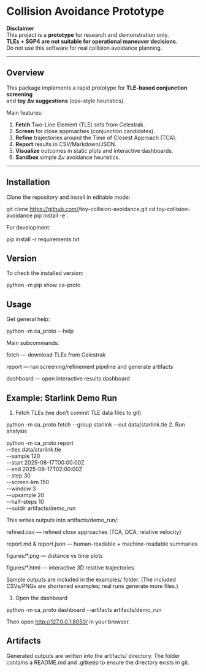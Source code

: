 # Collision Avoidance Prototype

**Disclaimer**  
This project is a **prototype** for research and demonstration only.  
**TLEs + SGP4 are not suitable for operational maneuver decisions.**  
Do not use this software for real collision avoidance planning.

---

## Overview

This package implements a rapid prototype for **TLE-based conjunction screening**  
and **toy Δv suggestions** (ops-style heuristics).

Main features:
1. **Fetch** Two-Line Element (TLE) sets from Celestrak.  
2. **Screen** for close approaches (conjunction candidates).  
3. **Refine** trajectories around the Time of Closest Approach (TCA).  
4. **Report** results in CSV/Markdown/JSON.  
5. **Visualize** outcomes in static plots and interactive dashboards.  
6. **Sandbox** simple Δv avoidance heuristics.

---

## Installation

Clone the repository and install in editable mode:

git clone https://github.com/<your-org>/toy-collision-avoidance.git
cd toy-collision-avoidance
pip install -e .

For development:

pip install -r requirements.txt


## Version
To check the installed version:

python -m pip show ca-proto

## Usage
Get general help:

python -m ca_proto --help

Main subcommands:

fetch — download TLEs from Celestrak

report — run screening/refinement pipeline and generate artifacts

dashboard — open interactive results dashboard

## Example: Starlink Demo Run
1. Fetch TLEs
(we don’t commit TLE data files to git)

python -m ca_proto fetch --group starlink --out data/starlink.tle
2. Run analysis

python -m ca_proto report \
  --tles data/starlink.tle \
  --sample 120 \
  --start 2025-08-17T00:00:00Z \
  --end   2025-08-17T02:00:00Z \
  --step  30 \
  --screen-km 150 \
  --window 3 \
  --upsample 20 \
  --half-steps 10 \
  --outdir artifacts/demo_run
  
This writes outputs into artifacts/demo_run/:

refined.csv — refined close approaches (TCA, DCA, relative velocity)

report.md & report.json — human-readable + machine-readable summaries

figures/*.png — distance vs time plots

figures/*.html — interactive 3D relative trajectories

Sample outputs are included in the examples/ folder.
(The included CSVs/PNGs are shortened examples; real runs generate more files.)

3. Open the dashboard

python -m ca_proto dashboard --artifacts artifacts/demo_run

Then open http://127.0.0.1:8050/ in your browser.

## Artifacts
Generated outputs are written into the artifacts/ directory.
The folder contains a README.md and .gitkeep to ensure the directory exists in git.
